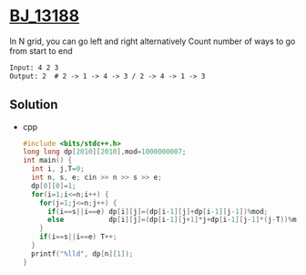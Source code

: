 # [BJ_13188](https://acmicpc.net/problem/13188)

In N grid, you can go left and right alternatively
Count number of ways to go from start to end

```txt
Input: 4 2 3
Output: 2  # 2 -> 1 -> 4 -> 3 / 2 -> 4 -> 1 -> 3
```

## Solution

* cpp

  ```cpp
  #include <bits/stdc++.h>
  long long dp[2010][2010],mod=1000000007;
  int main() {
    int i, j,T=0;
    int n, s, e; cin >> n >> s >> e;
    dp[0][0]=1;
    for(i=1;i<=n;i++) {
      for(j=1;j<=n;j++) {
        if(i==s||i==e) dp[i][j]=(dp[i-1][j]+dp[i-1][j-1])%mod;
        else           dp[i][j]=(dp[i-1][j+1]*j+dp[i-1][j-1]*(j-T))%mod;
      }
      if(i==s||i==e) T++;
    }
    printf("%lld", dp[n][1]);
  }
  ```
